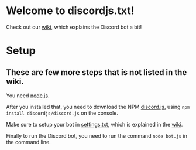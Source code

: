 # Welcome to discordjs.txt!
Check out our [wiki](https://github.com/real2two/discordjs.txt/wiki), which explains the Discord bot a bit!

# Setup
## These are few more steps that is not listed in the wiki.
You need [node.js](https://nodejs.org/).

After you installed that, you need to download the NPM [discord.js](https://github.com/discordjs/discord.js/), using `npm install discordjs/discord.js` on the console.

Make sure to setup your bot in [settings.txt](https://github.com/real2two/discordjs.txt/blob/master/settings.json), which is explained in the [wiki](https://github.com/real2two/discordjs.txt/wiki#what-is-settingsjson). 

Finally to run the Discord bot, you need to run the command `node bot.js` in the command line.
